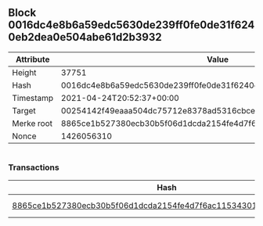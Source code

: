 ## Block 0016dc4e8b6a59edc5630de239ff0fe0de31f6240eb2dea0e504abe61d2b3932

Attribute | Value
--- | ---
Height | 37751
Hash | 0016dc4e8b6a59edc5630de239ff0fe0de31f6240eb2dea0e504abe61d2b3932
Timestamp | 2021-04-24T20:52:37+00:00
Target | 00254142f49eaaa504dc75712e8378ad5316cbcead634704b3734b6271167cc4
Merke root | 8865ce1b527380ecb30b5f06d1dcda2154fe4d7f6ac115343014b577807c99c5
Nonce | 1426056310

```

```

### Transactions

Hash | Amount
--- | ---
[8865ce1b527380ecb30b5f06d1dcda2154fe4d7f6ac115343014b577807c99c5](8865ce1b527380ecb30b5f06d1dcda2154fe4d7f6ac115343014b577807c99c5.md) | 10.00000000 SKEPTI 

